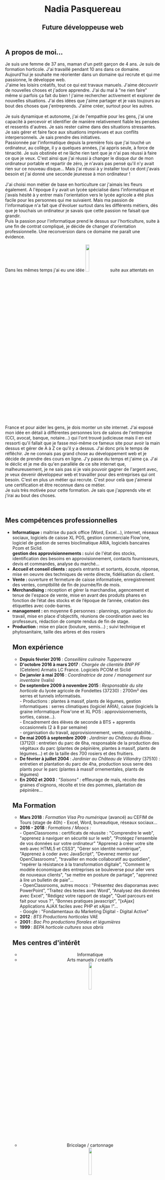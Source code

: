 <header> <center>
  <h1 font-family="arial_black">Nadia Pasquereau </h1> 
  <h2 font-family="arial">  Future développeuse web </h2> </center>
</header>

<body>
  <section>
    <h2>A propos de moi...</h2>
    <p> Je suis une femme de 37 ans, maman d'un petit garçon de 4 ans. Je suis de formation horticole. J'ai travaillé pendant 10 ans dans ce domaine. Aujourd'hui je souhaite me réorienter dans un domaine qui recrute et qui me passionne, le développe web. 
      <br/> J'aime les loisirs créatifs, tout ce qui est travaux manuels. J'aime découvrir de nouvelles choses et j'adore apprendre. J'ai du mal à "ne rien faire" même si parfois ça fait du bien ! j'aime rechercher activement et  explorer de nouvelles situations. J'ai des idées que j'aime partager et je vais toujours au bout des choses que j'entreprends. J'aime créer, surtout pour les autres. <br/>
      <br/> Je suis dynamique et autonome, j'ai de l'empathie pour les gens, j'ai une capacité à percevoir et identifier de manière relativement fiable les pensées et ressentis d'autres. Je sais rester calme dans des situations stressantes. Je sais gérer et faire face aux situations imprévues et aux conflits interpersonnels. Je sais prendre des initiatives.
       <br/> Passionnée par l'informatique depuis la première fois que j'ai touché un ordinateur, au collège, il y a quelques années, j'ai appris seule, à force de ténacité. Je suis obstinée et ne lâche rien tant que je n'ai pas réussi à faire ce que je veux. C'est ainsi que j'ai réussi à changer le disque dur de mon ordinateur portable et repartir de zéro, je n'avais pas pensé qu'il n'y avait rien sur ce nouveau disque... Mais j'ai réussi à y installer tout ce dont j'avais besoin et j'ai donné une seconde jeunesse à mon ordinateur ! <br/>
      <br/> J'ai choisi mon métier de base en horticulture car j'aimais les fleurs également. A l'époque il y avait un lycée spécialisé dans l'informatique et j'avais hésité à y entrer mais l'orientation vers le lycée agricole a été plus facile pour les personnes qui me suivaient. Mais ma passion de l'informatique n'a fait que d'évoluer surtout dans les différents métiers, dès que je touchais un ordinateur je savais que cette passion ne faisait que grandir. 
      <br/> Puis la passion pour l'informatique prend le dessus sur l'horticulture, suite à une fin de contrat compliqué, je décide de changer d'orientation professionnelle. Une reconversion dans ce domaine me paraît une évidence. <br/>
      <br/> Dans les mêmes temps j'ai eu une idée <img src="https://user-images.githubusercontent.com/38813478/39634801-04bc1b56-4fbc-11e8-8ea3-08e349d084d2.jpg" width="15%"> suite aux attentats en France et pour aider les gens, je dois monter un site internet. J'ai exposé mon idée en détail à différentes personnes lors de salons de l'entreprise (CCI, avocat, banque, notaire...) qui l'ont trouvé judicieuse mais il en est ressorti qu'il fallait que je fasse moi-même ce fameux site pour avoir la main dessus et gérer de A à Z ce qu'il y a dessus. J'ai donc pris le temps de réflêchir. Je ne connais pas grand chose au développement web et je décide de prendre des cours en ligne. J'y passe du temps et j'aime ça. J'ai le déclic et je me dis qu'en parallèle de ce site internet que, malheureusement, je ne sais pas si je vais pouvoir gagner de l'argent avec, je veux devenir développeur web et travailler pour des entreprises qui ont besoin. C'est en plus un métier qui recrute. C'est pour celà que j'aimerai une certification et être reconnue dans ce métier. 
 <br/>Je suis très motivée pour cette formation. Je sais que j'apprends vite et j'irai au bout des choses. 
     </p>
<br/>
  <h2> Mes compétences professionnelles </h2>
<ul>
  <li> <b>Informatique : </b> maîtrise du pack office (Word, Excel...), internet, réseaux sociaux, logiciels de caisse XL POS, gestion commerciale Flow'one, logiciel de gestion de serres bioclimatique ARIA, logiciels bancaires Pcom et Siclid. 
  </li> <b> gestion des approvisionnements : </b> suivi de l'état des stocks, identification des besoins en approvisionnement, contacts fournisseurs, devis et commandes, analyse du marché...
  <li> <b> Accueil et conseil clients : </b> appels entrants et sortants, écoute, réponse, mise en oeuvre des techniques de vente directe, fidélisation du client.
  </li>
  <li>  <b> Vente : </b> ouverture et fermeture de caisse informatisée, enregistrement des ventes, comptbilité de fin de journée/fin de mois.
  </li>
   <li> <b> Merchandising : </b> réception et gérer la marchandise, agencement et tenue de l'espace de vente, mise en avant des produits phares en fonction de l’état des stocks et de l’époque de l’année, création des étiquettes avec code-barres.
  </li>
   <li> <b> management : </b> en moyenne 6 personnes : plannings, organisation du travail,  mise en place d'objectifs, réunions de coordination avec les professeurs, rédaction de compte rendus de fin de stage.
  </li>
  <li> <b> Production : </b> mise en place (bouture, semis…) ; suivi technique et phytosanitaire, taille des arbres et des rosiers
  </li>
  
  <p><h2> Mon expérience </h2></p>
<ul>
  <li><b> Depuis février 2016 </b> : <em> Conseillère culinaire Tupperware </em>
  </li>
  <li><b> D'octobre 2016 à mars 2017 </b> : <em> Chargée de clientèle BNP PF </em> (Cetelem) Armatis LC France. Logiciels PCOM et Siclid
  </li>
  <li><b> De janvier à mai 2016 </b> : <em> Coordinatrice de zone / management sur inventaire </em> (Ivalis)
  </li>
  <li><b> De septembre 2009 à novembre 2015 </b> : <em> Responsable du site horticole </em> du lycée agricole de Fondettes (37230) : 2700m² des serres et tunnels informatisés. 
    <br/> - Productions : plantes à massif, plants de légumes, gestion informatiques : serres climatiques (logiciel ARIA), caisse (logiciels la graine informatique Flow'one et XL POS : approvisionnements, sorties, caisse...).          
    <br/> - Encadrement des élèves de seconde à BTS + apprentis occasionnels (2 à 8 par semaine) 
    <br/> - organisation du travail, approvisionnement, vente, comptabilité...
  </li>
  <li><b> De mai 2005 à septembre 2009 </b> : <em> Jardinier au Château du Rivau </em> (37120) : entretien du parc de 6ha, responsable de la production des végétaux du parc (plantes de pépinière, plantes à massif, plants de légumes...) et de la taille des 700 rosiers et des fruitiers.
  </li>
  <li><b> De février à juillet 2004 </b> : <em> Jardinier au Château de Villandry </em> (37510) : entretien et plantation du parc de 4ha, production sous serre des plants pour le parc (plantes à massif ornementales, plants de légumes)
  </li>
  <li><b> En 2002 et 2003 </b> : <em> "Saisons" </em> : effleurage de maïs, récolte des graines d'oignons, récolte et trie des pommes, plantation de pépinière...
  </li>
</ul>

<h2>Ma Formation </h2>
<ul>
  <li><b> Mars 2018 </b> : <em> Formation Visa Pro numérique </em> (avancé) au CEFIM de Tours (stage de 40h) - Excel, Word, bureautique, réseaux sociaux...
  </li>
  <li><b> 2016 - 2018 </b> : <em> Formations / Moocs : </em>
    <br/> - OpenClassrooms : certificats de réussite : "Comprendre le web", "apprenez à naviguer en sécurité sur le web", "Protégez l'ensemble de vos données sur votre ordinateur" "Apprenez à créer votre site web avec HTML5 et CSS3", "Gérer son identité numérique", "Apprenez à coder avec JavaScript", "Devenez mentor sur OpenClassrooms", "travailler en mode collaboratif au quotidien", "repérer la résistance à la transformation digitale", "Comment le modèle économique des entreprises se bouleverse pour aller vers de nouveaux clients", "se mettre en posture de partage", "apprenez à lire un bulletin de paie"...
    <br/> - OpenClassrooms, autres moocs : "Présentez des diaporamas avec PowerPoint", "Traitez des textes avec Word", "Analysez des données avec Excel", "Rédigez votre rapport de stage", "Quel parcours est fait pour vous ?", "Bonnes pratiques javascript", "[xAjax] Applications AJAX faciles avec PHP et xAjax !"...
    <br/> - Google : "Fondamentaux du Marketing Digital - Digital Active" 
  </li>
  <li><b> 2012 </b> : <em> BTS Productions horticoles </em> VAE
   </li>
   <li><b> 2001 </b> : <em> Bac Pro productions florales et légumières </em>
  </li>
  <li><b> 1999 </b> : <em> BEPA horticole cultures sous abris </em>
  </li>
 </ul>
 
 <h2>Mes centres d'intérêt</h2>
<center>   <ul>
  <li>Informatique
  </li>
  <li>Arts manuels / créatifs <br/> <img src="https://user-images.githubusercontent.com/38813478/39637324-e85c3db8-4fc2-11e8-8cb7-ed6b7f3614ad.jpg" width="15%"> 
  </li>
  <li>Bricolage / cartonnage <br/> <img src="https://user-images.githubusercontent.com/38813478/39637229-a93d3e02-4fc2-11e8-8a39-93d58a21bec2.jpg" width="15%">
  </li>
  <li>Photographie / collages photos et vidéos <br/> <img src="https://user-images.githubusercontent.com/38813478/39636613-12b63886-4fc1-11e8-9af6-bb72d661c18d.jpg" width="15%">
  </li>
  <li>Décoration intérieure
  </li>
  <li>   cuisine <br/> <img src="https://user-images.githubusercontent.com/38813478/39637132-68ea8990-4fc2-11e8-807b-c7668c5c5301.jpg" width="15%">
  </li>
 </ul> </center>
 
 <h2>Sur les réseaux sociaux...</h2>
<center> <ul>
  <li>Pour me laisser un message sur Twitter : <br/>
    <a href="https://twitter.com/nadfabalou?ref_src=twsrc%5Etfw" class="twitter-follow-button" data-show-count="false">Follow @nadfabalou</a><script async src="https://platform.twitter.com/widgets.js" charset="utf-8"></script>
  </li>
 <li> Mon profil Likedin : <br/>
         <script type="text/javascript" src="https://platform.linkedin.com/badges/js/profile.js" async defer></script>
<div class="LI-profile-badge"  data-version="v1" data-size="medium" data-locale="fr_FR" data-type="horizontal" data-theme="dark" data-vanity="nadia-p-394bba66"><a class="LI-simple-link" href='https://fr.linkedin.com/in/nadia-p-394bba66?trk=profile-badge'>Nadia P.</a></div>
  </li>
<li> Mon profil facebook <br/>
   <html>
<head>
<meta http-equiv="Content-Type" content="text/html; charset=windows-1252">
<title>Nouvelle page 2</title>
</head>
<body>
<p>
<a href="https://www.facebook.com/nadia.pasquereau">
<img src="https://encrypted-tbn2.gstatic.com/images?q=tbn%3AANd9GcQYuCbsmPLvmpWObmvCFxckWSM7itG2h80chjRXuelSGTIIXvIl" style="width:100px;height:100px" data-height="100" data-width="100" class="uh_hi" id="rg_hi" alt="" height="100" width="100"></a></p>
</body>
  </html>
  </li>
 <li> Groupe Facebook pour mon activité de VDI :<br/>
 <html>
<head>
<meta http-equiv="Content-Type" content="text/html; charset=windows-1252">
<title>Nouvelle page 2</title>
</head>
<body>
<p>
<a href="https://www.facebook.com/groups/1078988925574267/">
<img src="https://encrypted-tbn2.gstatic.com/images?q=tbn%3AANd9GcQYuCbsmPLvmpWObmvCFxckWSM7itG2h80chjRXuelSGTIIXvIl" style="width:100px;height:100px" data-height="100" data-width="100" class="uh_hi" id="rg_hi" alt="" height="100" width="100"></a></p>
</body>
</html>
  </li> 
  
